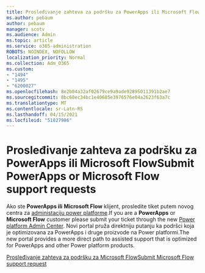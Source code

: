 ```yaml
---
title: Prosleđivanje zahteva za podršku za PowerApps ili Microsoft Flow
ms.author: pebaum
author: pebaum
manager: scotv
ms.audience: Admin
ms.topic: article
ms.service: o365-administration
ROBOTS: NOINDEX, NOFOLLOW
localization_priority: Normal
ms.collection: Adm_O365
ms.custom:
- "1494"
- "1495"
- "6200027"
ms.openlocfilehash: 8e2b04a32af02679ce9a9ade92895011391b2ae7
ms.sourcegitcommit: 8bc60ec34bc1e40685e3976576e04a2623f63a7c
ms.translationtype: MT
ms.contentlocale: sr-Latn-RS
ms.lasthandoff: 04/15/2021
ms.locfileid: "51827986"
---
```

# <a name="submit-powerapps-or-microsoft-flow-support-requests"></a><span data-ttu-id="304b1-102">Prosleđivanje zahteva za podršku za PowerApps ili Microsoft Flow</span><span class="sxs-lookup"><span data-stu-id="304b1-102">Submit PowerApps or Microsoft Flow support requests</span></span>

<span data-ttu-id="304b1-103">Ako ste **PowerApps ili** **Microsoft Flow** klijent, prosledite tiket putem novog centra za [administaciju power platforme](https://admin.powerplatform.microsoft.com/support?newTicket&product=15819).</span><span class="sxs-lookup"><span data-stu-id="304b1-103">If you are a **PowerApps** or **Microsoft Flow** customer please submit your ticket through the new [Power platform Admin Center](https://admin.powerplatform.microsoft.com/support?newTicket&product=15819).</span></span> <span data-ttu-id="304b1-104">Novi portal pruža direktniju putanju ka podršci koja je optimizovana za PowerApps i druge proizvode na Power platformi.</span><span class="sxs-lookup"><span data-stu-id="304b1-104">The new portal provides a more direct path to assisted support that is optimized for PowerApps and other Power platform products.</span></span>

[<span data-ttu-id="304b1-105">Prosleđivanje zahteva za podršku za Microsoft Flow</span><span class="sxs-lookup"><span data-stu-id="304b1-105">Submit Microsoft Flow support request</span></span>](https://admin.powerplatform.microsoft.com/support?newTicket&product=Flow)